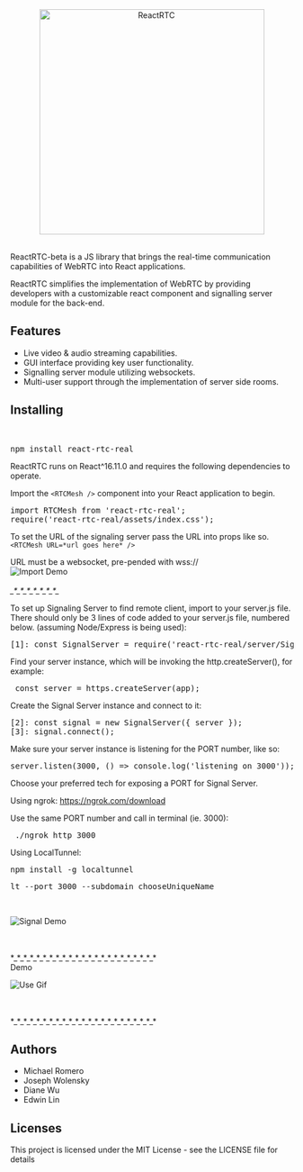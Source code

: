 <div align="center">
  <img src="https://github.com/oslabs-beta/ReactRTC/blob/master/project_assets/ReactRTC2.png" alt="ReactRTC" width="400"></a>
  <br>
  <br>
</div>


ReactRTC-beta is a JS library that brings the real-time communication capabilities of WebRTC into React applications. 

ReactRTC simplifies the implementation of WebRTC by providing developers with a customizable react component and signalling server module for the back-end.

<h2>Features</h2>

- Live video & audio streaming capabilities. 
- GUI interface providing key user functionality.
- Signalling server module utilizing websockets.
- Multi-user support through the implementation of server side rooms.

<h2>Installing</h2>
<br>
<pre>npm install react-rtc-real</pre>

ReactRTC runs on React^16.11.0 and requires the following dependencies to operate. 

Import the `<RTCMesh />` component into your React application to begin.
<br>
<pre>import RTCMesh from 'react-rtc-real';
require('react-rtc-real/assets/index.css');</pre>

To set the URL of the signaling server pass the URL into props like so.
<br>
`<RTCMesh URL=*url goes here* />`

URL must be a websocket, pre-pended with wss://
<br>
![Import Demo](https://github.com/oslabs-beta/ReactRTC/blob/master/project_assets/Demo-import.png?raw=true)
<br>
<br>
*_*_*_*_*_*_*_*_*_*_*_*_*_*_*_*_*_*_*_*_*_*_*

To set up Signaling Server to find remote client, import to your server.js file.
There should only be 3 lines of code added to your server.js file, numbered below.
(assuming Node/Express is being used):
<pre>[1]: const SignalServer = require('react-rtc-real/server/SignalServer.js'); </pre>

Find your server instance, which will be invoking the http.createServer(), for example:
<pre> const server = https.createServer(app); </pre>

Create the Signal Server instance and connect to it:
<pre>[2]: const signal = new SignalServer({ server });
[3]: signal.connect(); </pre>

Make sure your server instance is listening for the PORT number, like so:
<pre>server.listen(3000, () => console.log('listening on 3000'));</pre>

Choose your preferred tech for exposing a PORT for Signal Server.

Using ngrok: https://ngrok.com/download

Use the same PORT number and call in terminal (ie. 3000):
<pre> ./ngrok http 3000 </pre>

Using LocalTunnel: <pre>npm install -g localtunnel</pre>
<pre>lt --port 3000 --subdomain chooseUniqueName</pre>

<br>

![Signal Demo](https://github.com/oslabs-beta/ReactRTC/blob/master/project_assets/Demo-signal.png?raw=true)

<br>
<br>
*_*_*_*_*_*_*_*_*_*_*_*_*_*_*_*_*_*_*_*_*_*_*

<br>
Demo
<br>

![Use Gif](https://github.com/oslabs-beta/ReactRTC/blob/master/project_assets/demo-use.gif?raw=true)

<br>
<br>
*_*_*_*_*_*_*_*_*_*_*_*_*_*_*_*_*_*_*_*_*_*_*

<h2>Authors</h2>

- Michael Romero
- Joseph Wolensky
- Diane Wu
- Edwin Lin

<h2>Licenses</h2>

This project is licensed under the MIT License - see the LICENSE file for details
